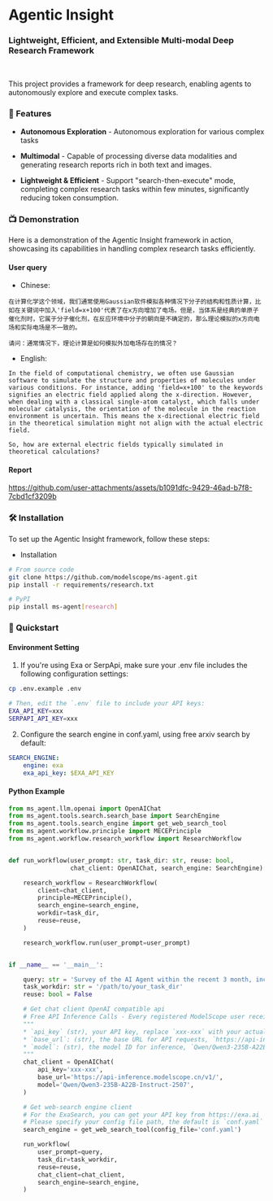 
# Agentic Insight

### Lightweight, Efficient, and Extensible Multi-modal Deep Research Framework

&nbsp;
&nbsp;

This project provides a framework for deep research, enabling agents to autonomously explore and execute complex tasks.

### 🌟 Features

- **Autonomous Exploration** - Autonomous exploration for various complex tasks

- **Multimodal** - Capable of processing diverse data modalities and generating research reports rich in both text and images.

- **Lightweight & Efficient** - Support "search-then-execute" mode, completing complex research tasks within few minutes, significantly reducing token consumption.



### 📺 Demonstration

Here is a demonstration of the Agentic Insight framework in action, showcasing its capabilities in handling complex research tasks efficiently.

#### User query

* Chinese:
```text
在计算化学这个领域，我们通常使用Gaussian软件模拟各种情况下分子的结构和性质计算，比如在关键词中加入'field=x+100'代表了在x方向增加了电场。但是，当体系是经典的单原子催化剂时，它属于分子催化剂，在反应环境中分子的朝向是不确定的，那么理论模拟的x方向电场和实际电场是不一致的。

请问：通常情况下，理论计算是如何模拟外加电场存在的情况？
```

* English:
```text
In the field of computational chemistry, we often use Gaussian software to simulate the structure and properties of molecules under various conditions. For instance, adding 'field=x+100' to the keywords signifies an electric field applied along the x-direction. However, when dealing with a classical single-atom catalyst, which falls under molecular catalysis, the orientation of the molecule in the reaction environment is uncertain. This means the x-directional electric field in the theoretical simulation might not align with the actual electric field.

So, how are external electric fields typically simulated in theoretical calculations?
```

#### Report
<https://github.com/user-attachments/assets/b1091dfc-9429-46ad-b7f8-7cbd1cf3209b>



### 🛠️ Installation

To set up the Agentic Insight framework, follow these steps:

* Installation
```bash
# From source code
git clone https://github.com/modelscope/ms-agent.git
pip install -r requirements/research.txt

# PyPI
pip install ms-agent[research]
```

### 🚀 Quickstart

#### Environment Setting

1. If you're using Exa or SerpApi, make sure your .env file includes the following configuration settings:
```bash
cp .env.example .env

# Then, edit the `.env` file to include your API keys:
EXA_API_KEY=xxx
SERPAPI_API_KEY=xxx
```

2. Configure the search engine in conf.yaml, using free arxiv search by default:
```yaml
SEARCH_ENGINE:
    engine: exa
    exa_api_key: $EXA_API_KEY
```

#### Python Example

```python
from ms_agent.llm.openai import OpenAIChat
from ms_agent.tools.search.search_base import SearchEngine
from ms_agent.tools.search_engine import get_web_search_tool
from ms_agent.workflow.principle import MECEPrinciple
from ms_agent.workflow.research_workflow import ResearchWorkflow


def run_workflow(user_prompt: str, task_dir: str, reuse: bool,
                 chat_client: OpenAIChat, search_engine: SearchEngine):

    research_workflow = ResearchWorkflow(
        client=chat_client,
        principle=MECEPrinciple(),
        search_engine=search_engine,
        workdir=task_dir,
        reuse=reuse,
    )

    research_workflow.run(user_prompt=user_prompt)


if __name__ == '__main__':

    query: str = 'Survey of the AI Agent within the recent 3 month, including the latest research papers, open-source projects, and industry applications.'  # noqa
    task_workdir: str = '/path/to/your_task_dir'
    reuse: bool = False

    # Get chat client OpenAI compatible api
    # Free API Inference Calls - Every registered ModelScope user receives a set number of free API inference calls daily, refer to https://modelscope.cn/docs/model-service/API-Inference/intro for details.  # noqa
    """
    * `api_key` (str), your API key, replace `xxx-xxx` with your actual key. Alternatively, you can use ModelScope API key, refer to https://modelscope.cn/my/myaccesstoken  # noqa
    * `base_url`: (str), the base URL for API requests, `https://api-inference.modelscope.cn/v1/` for ModelScope API-Inference
    * `model`: (str), the model ID for inference, `Qwen/Qwen3-235B-A22B-Instruct-2507` can be recommended for document research tasks.
    """
    chat_client = OpenAIChat(
        api_key='xxx-xxx',
        base_url='https://api-inference.modelscope.cn/v1/',
        model='Qwen/Qwen3-235B-A22B-Instruct-2507',
    )

    # Get web-search engine client
    # For the ExaSearch, you can get your API key from https://exa.ai
    # Please specify your config file path, the default is `conf.yaml` in the current directory.
    search_engine = get_web_search_tool(config_file='conf.yaml')

    run_workflow(
        user_prompt=query,
        task_dir=task_workdir,
        reuse=reuse,
        chat_client=chat_client,
        search_engine=search_engine,
    )

```
